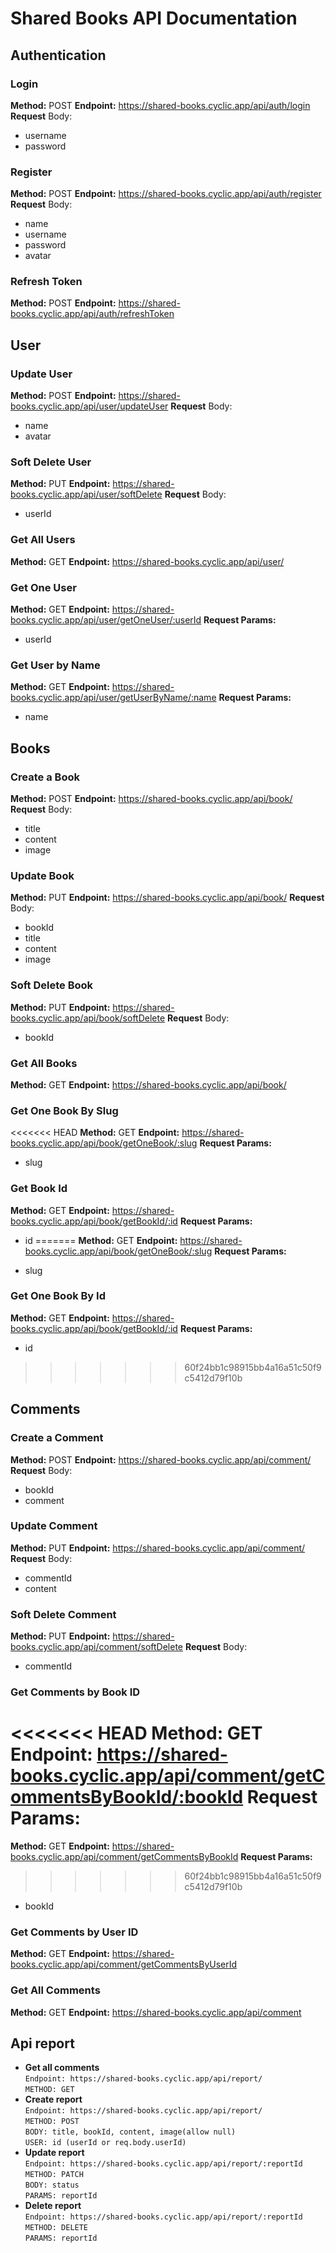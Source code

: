 # Shared Books API Documentation

## Authentication

### Login

**Method:** POST
**Endpoint:** <https://shared-books.cyclic.app/api/auth/login>
**Request** Body:

- username
- password

### Register

**Method:** POST
**Endpoint:** <https://shared-books.cyclic.app/api/auth/register>
**Request** Body:

- name
- username
- password
- avatar

### Refresh Token

**Method:** POST
**Endpoint:** <https://shared-books.cyclic.app/api/auth/refreshToken>

## User

### Update User

**Method:** POST
**Endpoint:** <https://shared-books.cyclic.app/api/user/updateUser>
**Request** Body:

- name
- avatar

### Soft Delete User

**Method:** PUT
**Endpoint:** <https://shared-books.cyclic.app/api/user/softDelete>
**Request** Body:

- userId

### Get All Users

**Method:** GET
**Endpoint:** <https://shared-books.cyclic.app/api/user/>

### Get One User

**Method:** GET
**Endpoint:** <https://shared-books.cyclic.app/api/user/getOneUser/:userId>
**Request Params:**

- userId

### Get User by Name

**Method:** GET
**Endpoint:** <https://shared-books.cyclic.app/api/user/getUserByName/:name>
**Request Params:**

- name

## Books

### Create a Book

**Method:** POST
**Endpoint:** <https://shared-books.cyclic.app/api/book/>
**Request** Body:

- title
- content
- image

### Update Book

**Method:** PUT
**Endpoint:** <https://shared-books.cyclic.app/api/book/>
**Request** Body:

- bookId
- title
- content
- image

### Soft Delete Book

**Method:** PUT
**Endpoint:** <https://shared-books.cyclic.app/api/book/softDelete>
**Request** Body:

- bookId

### Get All Books

**Method:** GET
**Endpoint:** <https://shared-books.cyclic.app/api/book/>

### Get One Book By Slug

<<<<<<< HEAD
 **Method:** GET
 **Endpoint:** <https://shared-books.cyclic.app/api/book/getOneBook/:slug>
 **Request Params:**

- slug

### Get Book Id

 **Method:** GET
 **Endpoint:** <https://shared-books.cyclic.app/api/book/getBookId/:id>
 **Request Params:**

- id
=======
**Method:** GET
**Endpoint:** <https://shared-books.cyclic.app/api/book/getOneBook/:slug>
**Request Params:**

- slug

### Get One Book By Id

**Method:** GET
**Endpoint:** <https://shared-books.cyclic.app/api/book/getBookId/:id>
**Request Params:**

- id

>>>>>>> 60f24bb1c98915bb4a16a51c50f9c5412d79f10b
## Comments

### Create a Comment

**Method:** POST
**Endpoint:** <https://shared-books.cyclic.app/api/comment/>
**Request** Body:

- bookId
- comment

### Update Comment

**Method:** PUT
**Endpoint:** <https://shared-books.cyclic.app/api/comment/>
**Request** Body:

- commentId
- content

### Soft Delete Comment

**Method:** PUT
**Endpoint:** <https://shared-books.cyclic.app/api/comment/softDelete>
**Request** Body:

- commentId

### Get Comments by Book ID

<<<<<<< HEAD
 **Method:** GET
 **Endpoint:** <https://shared-books.cyclic.app/api/comment/getCommentsByBookId/:bookId>
 **Request Params:**
=======
**Method:** GET
**Endpoint:** <https://shared-books.cyclic.app/api/comment/getCommentsByBookId>
**Request Params:**
>>>>>>> 60f24bb1c98915bb4a16a51c50f9c5412d79f10b

- bookId

### Get Comments by User ID

**Method:** GET
**Endpoint:** <https://shared-books.cyclic.app/api/comment/getCommentsByUserId>

### Get All Comments

**Method:** GET
**Endpoint:** <https://shared-books.cyclic.app/api/comment>

## Api report

- **Get all comments**\
    `Endpoint: https://shared-books.cyclic.app/api/report/`\
    `METHOD: GET`
- **Create report**\
    `Endpoint: https://shared-books.cyclic.app/api/report/`\
    `METHOD: POST`\
    `BODY: title, bookId, content, image(allow null)`\
    `USER: id (userId or req.body.userId)`
- **Update report** \
    `Endpoint: https://shared-books.cyclic.app/api/report/:reportId`\
    `METHOD: PATCH`\
    `BODY: status`\
    `PARAMS: reportId`
- **Delete report**\
    `Endpoint: https://shared-books.cyclic.app/api/report/:reportId`\
    `METHOD: DELETE`\
    `PARAMS: reportId`

